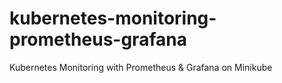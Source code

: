 # kubernetes-monitoring-prometheus-grafana
Kubernetes Monitoring with Prometheus &amp; Grafana on Minikube
